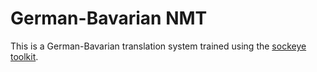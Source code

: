 # German-Bavarian NMT
This is a German-Bavarian translation system trained using the [sockeye toolkit](https://github.com/awslabs/sockeye).


